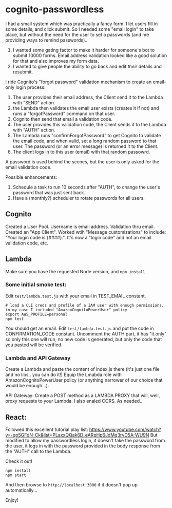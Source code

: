 # cognito-passwordless

I had a small system which was practically a fancy form. I let users fill in some details, and click submit. 
So I needed some "email login" to take place, but without the need for the user to set a passwords (and me providing ways to remind passwords)..

1. I wanted some gating factor to make it harder for someone's bot to submit 10000 forms. Email address validation looked like a good solution for that and also improves my form data.
2. I wanted to give people the ability to go back and edit *their* details and resubmit. 


I ride Cognito's "forgot password" validation mechanism to create an email-only login process:
1. The user provides their email address, the Client send it to the Lambda with "SEND" action.
2. the Lambda then validates the email user exists (creates it if not) and runs a "forgotPassword" command on that user. 
3. Cognito then send that email a validation code. 
4. The user provides this validation code, the Client sends it to the Lambda with "AUTH" action.
5. The Lambda runs "confirmForgotPassword" to get Cognito to validate the email code, and when valid, set a long random password to that user. The password (or an error message) is returned it to the Client.
6. The client logs in to this user (email) with that random passowrd. 

A password is used behind the scenes, but the user is only asked for the email validation code.

Possible enhancements: 
1. Schedule a task to run 10 seconds after "AUTH", to change the user's password that was just sent back.  
2. Have a (monthly?) scheduler to rotate passwords for all users. 


## Cognito
Created a User Pool. Username is email address. Validation thru email.
Created an "App Client". 
Worked wtih "Message customizations" to include: 
"Your login code is {####}.". 
It's now a "login code" and not an email validation code, etc. 

## Lambda

Make sure you have the requested Node version, and `npm install`

### Some initial smoke test:

Edit `test/lambda.test.js` with your email in TEST_EMAIL constant. 
```
# load a CLI creds and profile of a IAM user with enough permissions, in my case I included "AmazonCognitoPowerUser" policy
export AWS_PROFILE=personal
npm test
```
You should get an email.
Edit `test/lambda.test.js` and put the code in CONFIRMATION_CODE constant.
Uncomment the AUTH part, it has "it.only" so only this one will run, no new code is generated, but only the code that you pasted will be verified.  

### Lambda and API Gateway 
Create a Lambda and paste the content of index.js there (it's just one file and no libs.. you can do it!)
Equip the Lmabda role with AmazonCognitoPowerUser policy (or anything narrower of our choice that would be enough...).

API Gateway:
Create a POST method as a LAMBDA PROXY that will, well, proxy requests to your Lambda. I also enaled CORS. As needed.. 


## React:
Followed this excellent tutorial play list: https://www.youtube.com/watch?v=-qo5GFdN-Ck&list=PLaxxQQak6D_eARpHp6JdMq3rvD5A-WU9N
But modified to allow my passwordless login, it doesn't take the password from the user, it logs in with the password provided in the body response from the "AUTH" call to the Lambda. 

Check it out!

```
npm install
npm start
```

And then browse to `http://localhost:3000` if it doesn't pop up automatically... 

Enjoy!